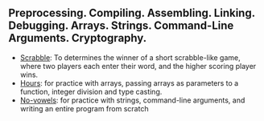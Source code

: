 ## Preprocessing. Compiling. Assembling. Linking. Debugging. Arrays. Strings. Command-Line Arguments. Cryptography.


* [Scrabble](https://github.com/nafscode/cs50/blob/main/Week2/scrabble.c): To determines the winner of a short scrabble-like game, where two players each enter their word, and the higher scoring player wins.
* [Hours](https://github.com/nafscode/cs50/blob/main/Week2/hours.c): for practice with arrays, passing arrays as parameters to a function, integer division and type casting.
* [No-vowels](https://github.com/nafscode/cs50/blob/main/Week2/no-vowels.c): for practice with strings, command-line arguments, and writing an entire program from scratch

